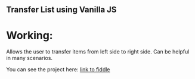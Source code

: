## Transfer List using Vanilla JS

# Working:

Allows the user to transfer items from left side to right side. Can be helpful in many scenarios.

You can see the project here:
[link to fiddle](https://jsfiddle.net/ash_360/9s0367kr/1/)
